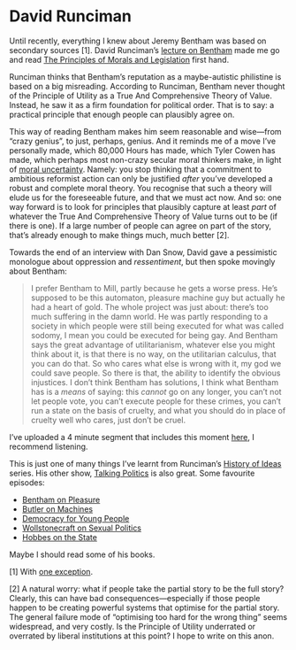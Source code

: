 # David Runciman
Until recently, everything I knew about Jeremy Bentham was based on secondary sources [1]. David Runciman’s [lecture on Bentham](https://www.talkingpoliticspodcast.com/history-of-ideas-series-two) made me go and read [The Principles of Morals and Legislation](https://www.earlymoderntexts.com/assets/pdfs/bentham1780.pdf) first hand.

Runciman thinks that Bentham’s reputation as a maybe-autistic philistine is based on a big misreading. According to Runciman, Bentham never thought of the Principle of Utility as a True And Comprehensive Theory of Value. Instead, he saw it as a firm foundation for political order. That is to say: a practical principle that enough people can plausibly agree on.

This way of reading Bentham makes him seem reasonable and wise—from “crazy genius”, to just, perhaps, genius. And it reminds me of a move I’ve personally made, which 80,000 Hours has made, which Tyler Cowen has made, which perhaps most non-crazy secular moral thinkers make, in light of [moral uncertainty](https://concepts.effectivealtruism.org/concepts/moral-uncertainty/). Namely: you stop thinking that a commitment to ambitious reformist action can only be justified _after_ you’ve developed a robust and complete moral theory. You recognise that such a theory will elude us for the foreseeable future, and that we must act now. And so: one way forward is to look for principles that plausibly capture at least _part_ of whatever the True And Comprehensive Theory of Value turns out to be (if there is one). If a large number of people can agree on part of the story, that’s already enough to make things much, much better [2].

Towards the end of an interview with Dan Snow, David gave a pessimistic monologue about oppression and _ressentiment_, but then spoke movingly about Bentham:

> I prefer Bentham to Mill, partly because he gets a worse press. He’s supposed to be this automaton, pleasure machine guy but actually he had a heart of gold. The whole project was just about: there’s too much suffering in the damn world. He was partly responding to a society in which people were still being executed for what was called sodomy, I mean you could be executed for being gay. And Bentham says the great advantage of utilitarianism, whatever else you might think about it, is that there is no way, on the utilitarian calculus, that you can do that. So who cares what else is wrong with it, my god we could save people. So there is that, the ability to identify the obvious injustices. I don’t think Bentham has solutions, I think what Bentham has is a *means* of saying: this *cannot* go on any longer, you can’t not let people vote, you can’t execute people for these crimes, you can’t run a state on the basis of cruelty, and what you should do in place of cruelty well who cares, just don’t be cruel.

I’ve uploaded a 4 minute segment that includes this moment [here](https://podcasts-2.feedpress.com/22275/runciman-on-bentham.mp3), I recommend listening.

This is just one of many things I’ve learnt from Runciman’s [History of Ideas](https://www.talkingpoliticspodcast.com/history-of-ideas-series-two) series. His other show, [Talking Politics](https://www.talkingpoliticspodcast.com) is also great. Some favourite episodes:

* [Bentham on Pleasure](https://thevalmy.com/#49)
* [Butler on Machines](https://thevalmy.com/48)
* [Democracy for Young People](https://thevalmy.com/35)
* [Wollstonecraft on Sexual Politics](https://thevalmy.com/10)
* [Hobbes on the State](https://thevalmy.com/9)

Maybe I should read some of his books.

[1] With [one exception](https://en.wikipedia.org/wiki/Jeremy_Bentham#Death_and_the_auto-icon).

[2] A natural worry: what if people take the partial story to be the full story? Clearly, this can have bad consequences—especially if those people happen to be creating powerful systems that optimise for the partial story. The general failure mode of “optimising too hard for the wrong thing” seems widespread, and very costly. Is the Principle of Utility underrated or overrated by liberal institutions at this point? I hope to write on this anon.

<!-- #web/people -->
